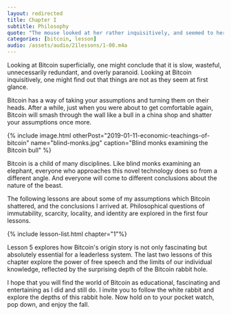 ```yaml
---
layout: redirected
title: Chapter I
subtitle: Philosophy
quote: "The mouse looked at her rather inquisitively, and seemed to her to wink with one of its little eyes, but it said nothing."
categories: [bitcoin, lesson]
audio: /assets/audio/21lessons/1-00.m4a 
---
```


Looking at Bitcoin superficially, one might conclude that it is slow, wasteful,
unnecessarily redundant, and overly paranoid. Looking at Bitcoin inquisitively,
one might find out that things are not as they seem at first glance.

Bitcoin has a way of taking your assumptions and turning them on their heads.
After a while, just when you were about to get comfortable again, Bitcoin will
smash through the wall like a bull in a china shop and shatter your assumptions
once more.

{% include image.html otherPost="2019-01-11-economic-teachings-of-bitcoin" name="blind-monks.jpg" caption="Blind monks examining the Bitcoin bull" %}

Bitcoin is a child of many disciplines. Like blind monks examining an elephant,
everyone who approaches this novel technology does so from a different angle.
And everyone will come to different conclusions about the nature of the beast.

The following lessons are about some of my assumptions which Bitcoin shattered,
and the conclusions I arrived at. Philosophical questions of immutability,
scarcity, locality, and identity are explored in the first four lessons.

{% include lesson-list.html chapter="1"%}

Lesson 5 explores how Bitcoin's origin story is not only fascinating but
absolutely essential for a leaderless system. The last two lessons of this
chapter explore the power of free speech and the limits of our individual
knowledge, reflected by the surprising depth of the Bitcoin rabbit hole.

I hope that you will find the world of Bitcoin as educational, fascinating and
entertaining as I did and still do. I invite you to follow the white rabbit and
explore the depths of this rabbit hole. Now hold on to your pocket watch, pop
down, and enjoy the fall.

<!-- Wikipedia -->
[alice]: https://en.wikipedia.org/wiki/Alice%27s_Adventures_in_Wonderland
[carroll]: https://en.wikipedia.org/wiki/Lewis_Carroll

